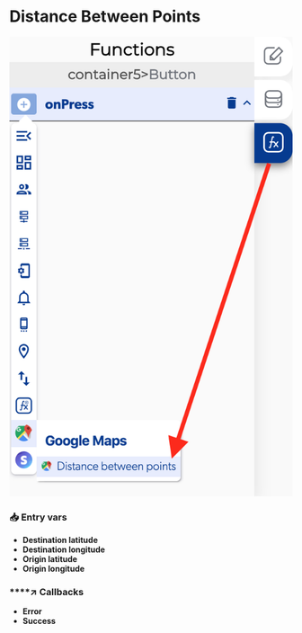 # Distance Between Points

![](../../../.gitbook/assets/captura-de-pantalla-2020-02-10-a-la-s-14.39.58.png)



### 📥 Entry vars <a id="entry-vars"></a>

* **Destination latitude**
* **Destination longitude**
* **Origin latitude**
* **Origin longitude**

### \*\*\*\*↗ **Callbacks**

* **Error**
* **Success**

